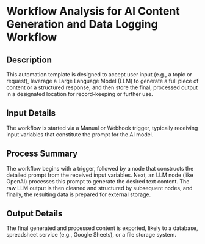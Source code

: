 # Workflow Analysis for AI Content Generation and Data Logging Workflow

## Description
This automation template is designed to accept user input (e.g., a topic or request), leverage a Large Language Model (LLM) to generate a full piece of content or a structured response, and then store the final, processed output in a designated location for record-keeping or further use.

## Input Details
The workflow is started via a Manual or Webhook trigger, typically receiving input variables that constitute the prompt for the AI model.

## Process Summary
The workflow begins with a trigger, followed by a node that constructs the detailed prompt from the received input variables. Next, an LLM node (like OpenAI) processes this prompt to generate the desired text content. The raw LLM output is then cleaned and structured by subsequent nodes, and finally, the resulting data is prepared for external storage.

## Output Details
The final generated and processed content is exported, likely to a database, spreadsheet service (e.g., Google Sheets), or a file storage system.
